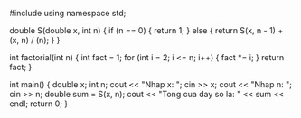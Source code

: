#include <iostream>
using namespace std;

double S(double x, int n) {
    if (n == 0) {
        return 1; 
    } else {
        return S(x, n - 1) + (x, n) / (n);
    }
}

int factorial(int n) {
    int fact = 1;
    for (int i = 2; i <= n; i++) {
        fact *= i;
    }
    return fact;
}

int main() {
    double x;
    int n;
    cout << "Nhap x: ";
    cin >> x;
    cout << "Nhap n: ";
    cin >> n;
    double sum = S(x, n);
    cout << "Tong cua day so la: " << sum << endl;
    return 0;
}
